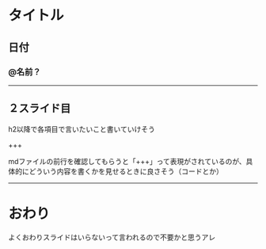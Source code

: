 # タイトル
## 日付
### @名前？

---

## ２スライド目
h2以降で各項目で言いたいこと書いていけそう

+++

mdファイルの前行を確認してもらうと「+++」って表現がされているのが、具体的にどういう内容を書くかを見せるときに良さそう（コードとか）

---

# おわり
よくおわりスライドはいらないって言われるので不要かと思うアレ
